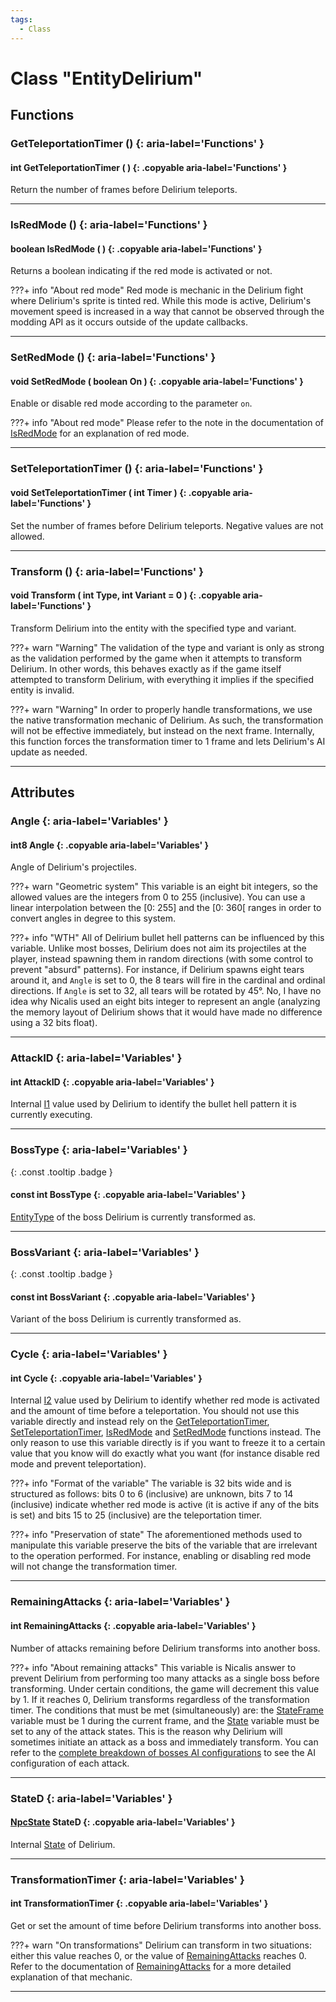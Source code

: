 ```yaml
---
tags:
  - Class
---
```

# Class "EntityDelirium"

## Functions

### GetTeleportationTimer () {: aria-label='Functions' }
#### int GetTeleportationTimer ( ) {: .copyable aria-label='Functions' }
Return the number of frames before Delirium teleports.
    
___
### IsRedMode () {: aria-label='Functions' }
#### boolean IsRedMode ( ) {: .copyable aria-label='Functions' }
Returns a boolean indicating if the red mode is activated or not.

???+ info "About red mode"
    Red mode is mechanic in the Delirium fight where Delirium's sprite is tinted red. 
    While this mode is active, Delirium's movement speed is increased in a way that cannot be observed through the modding API as it occurs outside of the update callbacks.
    
___
### SetRedMode () {: aria-label='Functions' }
#### void SetRedMode ( boolean On ) {: .copyable aria-label='Functions' }
Enable or disable red mode according to the parameter `on`. 

???+ info "About red mode"
    Please refer to the note in the documentation of [IsRedMode](EntityDelirium.md#isredmode) for an explanation of red mode.
    
___
### SetTeleportationTimer () {: aria-label='Functions' }
#### void SetTeleportationTimer ( int Timer ) {: .copyable aria-label='Functions' }
Set the number of frames before Delirium teleports. Negative values are not allowed.

___
### Transform () {: aria-label='Functions' }
#### void Transform ( int Type, int Variant = 0 ) {: .copyable aria-label='Functions' }
Transform Delirium into the entity with the specified type and variant. 

???+ warn "Warning"
    The validation of the type and variant is only as strong as the validation performed by the game when it attempts to transform Delirium.
    In other words, this behaves exactly as if the game itself attempted to transform Delirium, with everything it implies if the specified entity is invalid.
    
???+ warn "Warning"
    In order to properly handle transformations, we use the native transformation mechanic of Delirium. 
    As such, the transformation will not be effective immediately, but instead on the next frame.
    Internally, this function forces the transformation timer to 1 frame and lets Delirium's AI update as needed.
    
___    
## Attributes

### Angle {: aria-label='Variables' }
#### int8 Angle {: .copyable aria-label='Variables' }
Angle of Delirium's projectiles. 

???+ warn "Geometric system"
    This variable is an eight bit integers, so the allowed values are the integers from 0 to 255 (inclusive).
    You can use a linear interpolation between the \[0: 255] and the \[0: 360\[ ranges in order to convert angles in degree to this system.

???+ info "WTH"
    All of Delirium bullet hell patterns can be influenced by this variable. Unlike most bosses, Delirium does not aim its projectiles at the player, instead spawning them in random directions (with some control to prevent "absurd" patterns).
    For instance, if Delirium spawns eight tears around it, and `Angle` is set to 0, the 8 tears will fire in the cardinal and ordinal directions. If `Angle` is set to 32, all tears will be rotated by 45°.
    No, I have no idea why Nicalis used an eight bits integer to represent an angle (analyzing the memory layout of Delirium shows that it would have made no difference using a 32 bits float).
___
### AttackID {: aria-label='Variables' }
#### int AttackID {: .copyable aria-label='Variables' }
Internal [I1](https://wofsauge.github.io/IsaacDocs/rep/EntityNPC.html#I1) value used by Delirium to identify the bullet hell pattern it is currently executing.

___
### BossType {: aria-label='Variables' }
[ ](#){: .const .tooltip .badge }
#### const int BossType {: .copyable aria-label='Variables' }
[EntityType](https://wofsauge.github.io/IsaacDocs/rep/enums/EntityType.html) of the boss Delirium is currently transformed as.

___
### BossVariant {: aria-label='Variables' }
[ ](#){: .const .tooltip .badge }
#### const int BossVariant {: .copyable aria-label='Variables' }
Variant of the boss Delirium is currently transformed as.

___
### Cycle {: aria-label='Variables' }
#### int Cycle {: .copyable aria-label='Variables' }
Internal [I2](https://wofsauge.github.io/IsaacDocs/rep/EntityNPC.html#I2) value used by Delirium to identify whether red mode is activated and the amount of time before a teleportation.
You should not use this variable directly and instead rely on the [GetTeleportationTimer](EntityDelirium.md#getteleportationtimer), [SetTeleportationTimer](EntityDelirium.md#setteleportationtimer), [IsRedMode](EntityDelirium.md#isredmode) and [SetRedMode](EntityDelirium.md#setredmode) functions instead.
The only reason to use this variable directly is if you want to freeze it to a certain value that you know will do exactly what you want (for instance disable red mode and prevent teleportation).

???+ info "Format of the variable"
    The variable is 32 bits wide and is structured as follows: bits 0 to 6 (inclusive) are unknown, bits 7 to 14 (inclusive) indicate whether red mode is active (it is active if any of the bits is set) and bits 15 to 25 (inclusive) are the teleportation timer.

???+ info "Preservation of state"
    The aforementioned methods used to manipulate this variable preserve the bits of the variable that are irrelevant to the operation performed.
    For instance, enabling or disabling red mode will not change the transformation timer. 
___
### RemainingAttacks {: aria-label='Variables' }
#### int RemainingAttacks {: .copyable aria-label='Variables' }
Number of attacks remaining before Delirium transforms into another boss.

???+ info "About remaining attacks" 
    This variable is Nicalis answer to prevent Delirium from performing too many attacks as a single boss before transforming.
    Under certain conditions, the game will decrement this value by 1. If it reaches 0, Delirium transforms regardless of the transformation timer.
    The conditions that must be met (simultaneously) are: the [StateFrame](https://wofsauge.github.io/IsaacDocs/rep/EntityNPC.html#stateframe) variable must be 1 during the current frame, and the [State](https://wofsauge.github.io/IsaacDocs/rep/EntityNPC.md#state) variable must be set to any of the attack states.
    This is the reason why Delirium will sometimes initiate an attack as a boss and immediately transform. 
    You can refer to the [complete breakdown of bosses AI configurations](https://wofsauge.github.io/IsaacDocs/rep/customData/bosses.xlsx) to see the AI configuration of each attack.
___
### StateD {: aria-label='Variables' }
#### [NpcState](https://wofsauge.github.io/IsaacDocs/rep/enums/NpcState.html) StateD {: .copyable aria-label='Variables' }
Internal [State](https://wofsauge.github.io/IsaacDocs/rep/EntityNPC.html#State) of Delirium.

___
### TransformationTimer {: aria-label='Variables' }
#### int TransformationTimer {: .copyable aria-label='Variables' }
Get or set the amount of time before Delirium transforms into another boss.

???+ warn "On transformations" 
    Delirium can transform in two situations: either this value reaches 0, or the value of [RemainingAttacks](EntityDelirium.md#remainingattacks) reaches 0. 
    Refer to the documentation of [RemainingAttacks](EntityDelirium.md#remainingattacks) for a more detailed explanation of that mechanic.
    
___
